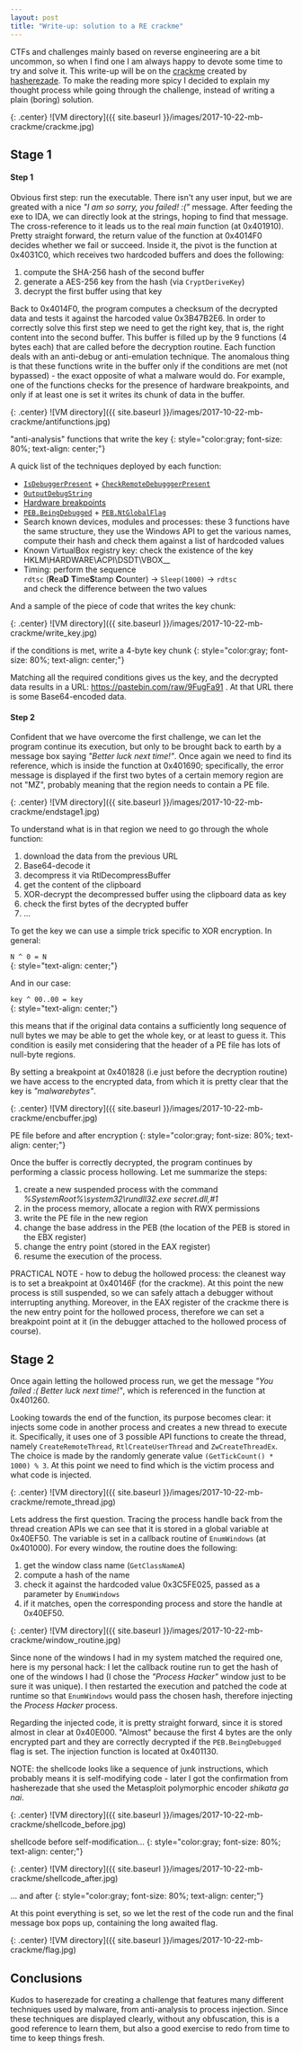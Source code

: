 ```yaml
---
layout: post
title: "Write-up: solution to a RE crackme"
---
```


CTFs and challenges mainly based on reverse engineering are a bit uncommon, so when I find one I am always happy to devote some time to try and solve it. This write-up will be on the [crackme](https://www.hybrid-analysis.com/sample/4ba96615dd4f38d5bf75c192c6bee81ecac595fda911d6974739557118eda032?environmentId=100) created by [hasherezade](https://twitter.com/hasherezade). To make the reading more spicy I decided to explain my thought process while going through the challenge, instead of writing a plain (boring) solution.

{: .center}
![VM directory]({{ site.baseurl }}/images/2017-10-22-mb-crackme/crackme.jpg)

## Stage 1

#### Step 1

Obvious first step: run the executable. There isn't any user input, but we are greated with a nice _"I am so sorry, you failed! :("_ message. After feeding the exe to IDA, we can directly look at the strings, hoping to find that message. The cross-reference to it leads us to the real _main_ function (at 0x401910). Pretty straight forward, the return value of the function at 0x4014F0 decides whether we fail or succeed. Inside it, the pivot is the function at 0x4031C0, which receives two hardcoded buffers and does the following:

1. compute the SHA-256 hash of the second buffer
2. generate a AES-256 key from the hash (via `CryptDeriveKey`)
3. decrypt the first buffer using that key 

Back to 0x4014F0, the program computes a checksum of the decrypted data and tests it against the harcoded value 0x3B47B2E6. In order to correctly solve this first step we need to get the right key, that is, the right content into the second buffer. This buffer is filled up by the 9 functions (4 bytes each) that are called before the decryption routine. Each function deals with an anti-debug or anti-emulation technique. The anomalous thing is that these functions write in the buffer only if the conditions are met (not bypassed) - the exact opposite of what a malware would do. For example, one of the functions checks for the presence of hardware breakpoints, and only if at least one is set it writes its chunk of data in the buffer. 

{: .center}
![VM directory]({{ site.baseurl }}/images/2017-10-22-mb-crackme/antifunctions.jpg)

"anti-analysis" functions that write the key
{: style="color:gray; font-size: 80%; text-align: center;"}

A quick list of the techniques deployed by each function:

* [`IsDebuggerPresent`](https://msdn.microsoft.com/en-us/library/windows/desktop/ms680345(v=vs.85).aspx) + [`CheckRemoteDebugggerPresent`](https://msdn.microsoft.com/en-us/library/windows/desktop/ms679280(v=vs.85).aspx)
* [`OutputDebugString`](https://ntquery.wordpress.com/2015/09/07/windows-10-new-anti-debug-outputdebugstringw/)
* [Hardware breakpoints](https://www.apriorit.com/dev-blog/367-anti-reverse-engineering-protection-techniques-to-use-before-releasing-software)
* [`PEB.BeingDebugged`](https://msdn.microsoft.com/en-us/library/windows/desktop/aa813706(v=vs.85).aspx) + [`PEB.NtGlobalFlag`](https://www.aldeid.com/wiki/PEB-Process-Environment-Block/NtGlobalFlag)
* Search known devices, modules and processes: these 3 functions have the same structure, they use the Windows API to get the various names, compute their hash and check them against a list of hardcoded values
* Known VirtualBox registry key: check the existence of the key HKLM\HARDWARE\ACPI\DSDT\VBOX__
* Timing: perform the sequence  
`rdtsc` (**R**ea**D** **T**ime**S**tamp **C**ounter) -> `Sleep(1000)` -> `rdtsc`  
and check the difference between the two values

And a sample of the piece of code that writes the key chunk:

{: .center}
![VM directory]({{ site.baseurl }}/images/2017-10-22-mb-crackme/write_key.jpg)

if the conditions is met, write a 4-byte key chunk
{: style="color:gray; font-size: 80%; text-align: center;"}

Matching all the required conditions gives us the key, and the decrypted data results in a URL: <https://pastebin.com/raw/9FugFa91> . At that URL there is some Base64-encoded data.

#### Step 2

Confident that we have overcome the first challenge, we can let the program continue its execution, but only to be brought back to earth by a message box saying _"Better luck next time!"_. Once again we need to find its reference, which is inside the function at 0x401690; specifically, the error message is displayed if the first two bytes of a certain memory region are not "MZ", probably meaning that the region needs to contain a PE file. 

{: .center}
![VM directory]({{ site.baseurl }}/images/2017-10-22-mb-crackme/endstage1.jpg)

To understand what is in that region we need to go through the whole function:

1. download the data from the previous URL
2. Base64-decode it
3. decompress it via RtlDecompressBuffer
4. get the content of the clipboard
5. XOR-decrypt the decompressed buffer using the clipboard data as key
6. check the first bytes of the decrypted buffer
7. ...

To get the key we can use a simple trick specific to XOR encryption. In general:  

`N ^ 0 = N`  
{: style="text-align: center;"}

And in our case:  

`key ^ 00..00 = key`  
{: style="text-align: center;"}

this means that if the original data contains a sufficiently long sequence of null bytes we may be able to get the whole key, or at least to guess it. This condition is easily met considering that the header of a PE file has lots of null-byte regions.

By setting a breakpoint at 0x401828 (i.e just before the decryption routine) we have access to the encrypted data, from which it is pretty clear that the key is _"malwarebytes"_. 

{: .center}
![VM directory]({{ site.baseurl }}/images/2017-10-22-mb-crackme/encbuffer.jpg)

PE file before and after encryption
{: style="color:gray; font-size: 80%; text-align: center;"}

Once the buffer is correctly decrypted, the program continues by performing a classic process hollowing. Let me summarize the steps:

1. create a new suspended process with the command _%SystemRoot%\system32\rundll32.exe secret.dll,#1_
2. in the process memory, allocate a region with RWX permissions
3. write the PE file in the new region
4. change the base address in the PEB (the location of the PEB is stored in the EBX register)
5. change the entry point (stored in the EAX register)
6. resume the execution of the process.

PRACTICAL NOTE - how to debug the hollowed process: the cleanest way is to set a breakpoint at 0x40146F (for the crackme). At this point the new process is still suspended, so we can safely attach a debugger without interrupting anything. Moreover, in the EAX register of the crackme there is the new entry point for the hollowed process, therefore we can set a breakpoint point at it (in the debugger attached to the hollowed process of course). 

## Stage 2

Once again letting the hollowed process run, we get the message _"You failed :( Better luck next time!"_, which is referenced in the function at 0x401260.

Looking towards the end of the function, its purpose becomes clear: it injects some code in another process and creates a new thread to execute it. Specifically, it uses one of 3 possible API functions to create the thread, namely `CreateRemoteThread`, `RtlCreateUserThread` and `ZwCreateThreadEx`. The choice is made by the randomly generate value `(GetTickCount() * 1000) % 3`. At this point we need to find which is the victim process and what code is injected.

{: .center}
![VM directory]({{ site.baseurl }}/images/2017-10-22-mb-crackme/remote_thread.jpg)

Lets address the first question. Tracing the process handle back from the thread creation APIs we can see that it is stored in a global variable at 0x40EF50. The variable is set in a callback routine of `EnumWindows` (at 0x401000). For every window, the routine does the following:

1. get the window class name (`GetClassNameA`)
2. compute a hash of the name
3. check it against the hardcoded value 0x3C5FE025, passed as a parameter by `EnumWindows`
4. if it matches, open the corresponding process and store the handle at 0x40EF50.

{: .center}
![VM directory]({{ site.baseurl }}/images/2017-10-22-mb-crackme/window_routine.jpg)

Since none of the windows I had in my system matched the required one, here is my personal hack: I let the callback routine run to get the hash of one of the windows I had (I chose the _"Process Hacker"_ window just to be sure it was unique). I then restarted the execution and patched the code at runtime so that `EnumWindows` would pass the chosen hash, therefore injecting the _Process Hacker_ process.

Regarding the injected code, it is pretty straight forward, since it is stored almost in clear at 0x40E000. "Almost" because the first 4 bytes are the only encrypted part and they are correctly decrypted if the `PEB.BeingDebugged` flag is set. The injection function is located at 0x401130.  
  
NOTE: the shellcode looks like a sequence of junk instructions, which probably means it is self-modifying code - later I got the confirmation from hasherezade that she used the Metasploit polymorphic encoder _shikata ga nai_.

{: .center}
![VM directory]({{ site.baseurl }}/images/2017-10-22-mb-crackme/shellcode_before.jpg)

shellcode before self-modification...
{: style="color:gray; font-size: 80%; text-align: center;"}
  
{: .center}
![VM directory]({{ site.baseurl }}/images/2017-10-22-mb-crackme/shellcode_after.jpg)

... and after
{: style="color:gray; font-size: 80%; text-align: center;"}

At this point everything is set, so we let the rest of the code run and the final message box pops up, containing the long awaited flag.

{: .center}
![VM directory]({{ site.baseurl }}/images/2017-10-22-mb-crackme/flag.jpg)

## Conclusions

Kudos to haserezade for creating a challenge that features many different techniques used by malware, from anti-analysis to process injection. Since these techniques are displayed clearly, without any obfuscation, this is a good reference to learn them, but also a good exercise to redo from time to time to keep things fresh.


